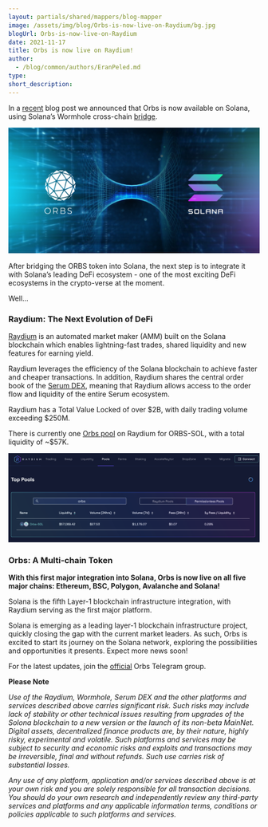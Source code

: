 ```yaml
---
layout: partials/shared/mappers/blog-mapper
image: /assets/img/blog/Orbs-is-now-live-on-Raydium/bg.jpg
blogUrl: Orbs-is-now-live-on-Raydium
date: 2021-11-17
title: Orbs is now live on Raydium!
author:
  - /blog/common/authors/EranPeled.md
type:
short_description:
---
```


In a [recent](https://www.orbs.com/Orbs-is-Live-on-the-Solana-Wormhole-Bridge/) blog post we announced that Orbs is now available on Solana, using Solana’s Wormhole cross-chain [bridge](https://wormholebridge.com/#/). 

![wormhole](/assets/img/blog/Orbs-is-now-live-on-Raydium/image1.jpg)

After bridging the ORBS token into Solana, the next step is to integrate it with Solana’s leading DeFi ecosystem - one of the most exciting DeFi ecosystems in the crypto-verse at the moment.

Well…

### Raydium: The Next Evolution of DeFi

[Raydium](https://raydium.io/) is an automated market maker (AMM) built on the Solana blockchain which enables lightning-fast trades, shared liquidity and new features for earning yield.

Raydium leverages the efficiency of the Solana blockchain to achieve faster and cheaper transactions. In addition, Raydium shares the central order book of the [Serum DEX](https://projectserum.com/#/), meaning that Raydium allows access to the order flow and liquidity of the entire Serum ecosystem.

Raydium has a Total Value Locked of over $2B, with daily trading volume exceeding $250M.

There is currently one [Orbs pool](https://raydium.io/pools/) on Raydium for ORBS-SOL, with a total liquidity of ~$57K.

![pool](/assets/img/blog/Orbs-is-now-live-on-Raydium/image2.png)


### Orbs: A Multi-chain Token


**With this first major integration into Solana, Orbs is now live on all five major chains: Ethereum, BSC, Polygon, Avalanche and Solana!**

Solana is the fifth Layer-1 blockchain infrastructure integration, with Raydium serving as the first major platform. 

Solana is emerging as a leading layer-1 blockchain infrastructure project, quickly closing the gap with the current market leaders. As such, Orbs is excited to start its journey on the Solana network, exploring the possibilities and opportunities it presents. Expect more news soon!

For the latest updates, join the [official](https://t.me/OrbsNetwork) Orbs Telegram group.


<div class='line-separator'> </div>

**Please Note**

_Use of the Raydium, Wormhole, Serum DEX and the other platforms and services described above carries significant risk. Such risks may include lack of stability or other technical issues resulting from upgrades of the Solona blockchain to a new version or the launch of its non-beta MainNet. Digital assets, decentralized finance products are, by their nature, highly risky, experimental and volatile. Such platforms and services may be subject to security and economic risks and exploits and transactions may be irreversible, final and without refunds. Such use carries risk of substantial losses._

_Any use of any platform, application and/or services described above is at your own risk and you are solely responsible for all transaction decisions. You should do your own research and independently review any third-party services and platforms and any applicable information terms, conditions or policies applicable to such platforms and services._
